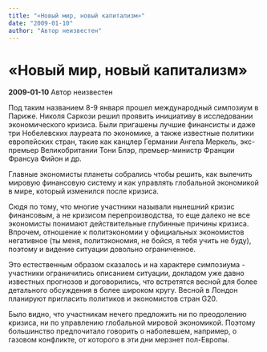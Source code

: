 ```yaml
---
title: "«Новый мир, новый капитализм»"
date: "2009-01-10"
author: "Автор неизвестен"
---
```


# «Новый мир, новый капитализм»

**2009-01-10** Автор неизвестен

Под таким названием 8-9 января прошел международный симпозиум в Париже. Николя Саркози решил проявить инициативу в исследовании экономического кризиса. Были пригашены лучшие финансисты и даже три Нобелевских лауреата по экономике, а также известные политики европейских стран, такие как канцлер Германии Ангела Меркель, экс-премьер Великобритании Тони Блэр, премьер-министр Франции Франсуа Фийон и др.

Главные экономисты планеты собрались чтобы решить, как вылечить мировую финансовую систему и как управлять глобальной экономикой в мире, который изменился после кризиса.

Сюдя по тому, что многие участники называли нынешний кризис финансовым, а не кризисом перепроизводства, то еще далеко не все экономисты понимают действительные глубинные причины кризиса. Впрочем, отношение к политэкономии у официальных экономистов негативное (ты меня, политэкономия, не бойся, я тебя учить не буду), поэтому и видение ситуации довольно ограниченное.

Это естественным образом сказалось и на характере симпозиума - участники ограничились описанием ситуации, докладом уже давно известных прогнозов и договорились, что встретятся весной для более детального обсуждения в более широком кругу. Весной в Лондон планируют пригласить политиков и экономистов стран G20.

Было видно, что участникам нечего предложить ни по преодолению кризиса, ни по управлению глобальной мировой экономикой. Поэтому большинство предпочитало говорить о наболевшем, например, о газовом конфликте, от которого в эти дни мерзнет пол-Европы.